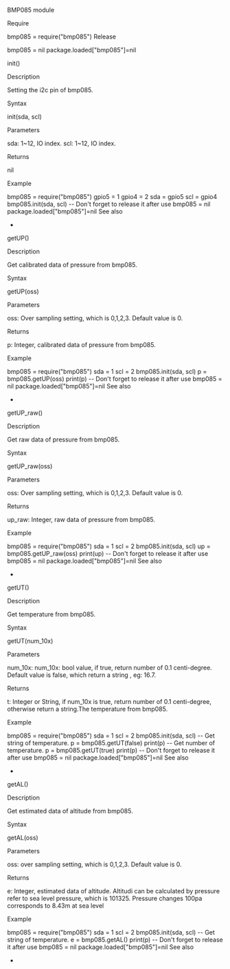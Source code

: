 BMP085 module

Require

bmp085 = require("bmp085")
Release

bmp085 = nil
package.loaded["bmp085"]=nil

init()

Description

Setting the i2c pin of bmp085.

Syntax

init(sda, scl)

Parameters

sda: 1~12, IO index.
scl: 1~12, IO index.

Returns

nil

Example

bmp085 = require("bmp085")
gpio5 = 1
gpio4 = 2
sda = gpio5
scl = gpio4
bmp085.init(sda, scl)
-- Don't forget to release it after use
bmp085 = nil
package.loaded["bmp085"]=nil
See also

-


getUP()

Description

Get calibrated data of pressure from bmp085.

Syntax

getUP(oss)

Parameters

oss: Over sampling setting, which is 0,1,2,3. Default value is 0.

Returns

p: Integer, calibrated data of pressure from bmp085.

Example

bmp085 = require("bmp085")
sda = 1
scl = 2
bmp085.init(sda, scl)
p = bmp085.getUP(oss)
print(p)
-- Don't forget to release it after use
bmp085 = nil
package.loaded["bmp085"]=nil
See also

-


getUP_raw()

Description

Get raw data of pressure from bmp085.

Syntax

getUP_raw(oss)

Parameters

oss: Over sampling setting, which is 0,1,2,3. Default value is 0.

Returns

up_raw: Integer, raw data of pressure from bmp085.

Example

bmp085 = require("bmp085")
sda = 1
scl = 2
bmp085.init(sda, scl)
up = bmp085.getUP_raw(oss)
print(up)
-- Don't forget to release it after use
bmp085 = nil
package.loaded["bmp085"]=nil
See also

-


getUT()

Description

Get temperature from bmp085.

Syntax

getUT(num_10x)

Parameters

num_10x: num_10x: bool value, if true, return number of 0.1 centi-degree. Default value is false, which return a string , eg: 16.7.

Returns

t: Integer or String, if num_10x is true, return number of 0.1 centi-degree, otherwise return a string.The temperature from bmp085.

Example

bmp085 = require("bmp085")
sda = 1
scl = 2
bmp085.init(sda, scl)
-- Get string of temperature.
p = bmp085.getUT(false)
print(p)
-- Get number of temperature.
p = bmp085.getUT(true)
print(p)
-- Don't forget to release it after use
bmp085 = nil
package.loaded["bmp085"]=nil
See also

-


getAL()

Description

Get estimated data of altitude from bmp085.

Syntax

getAL(oss)

Parameters

oss: over sampling setting, which is 0,1,2,3. Default value is 0.

Returns

e: Integer, estimated data of altitude. Altitudi can be calculated by pressure refer to sea level pressure, which is 101325. Pressure changes 100pa corresponds to 8.43m at sea level

Example

bmp085 = require("bmp085")
sda = 1
scl = 2
bmp085.init(sda, scl)
-- Get string of temperature.
e = bmp085.getAL()
print(p)
-- Don't forget to release it after use
bmp085 = nil
package.loaded["bmp085"]=nil
See also

-